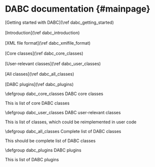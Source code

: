 # DABC documentation {#mainpage}

[Getting started with DABC](\ref dabc_getting_started)<br>
<br>
[Introduction](\ref dabc_introduction)<br>
<br>
[XML file format](\ref dabc_xmlfile_format)<br>
<br>
[Core classes](\ref dabc_core_classes)<br>
<br>
[User-relevant classes](\ref dabc_user_classes)<br>
<br>
[All classes](\ref dabc_all_classes)<br>
<br>
[DABC plugins](\ref dabc_plugins)<br>


\defgroup dabc_core_classes DABC core classes

This is list of core DABC classes


\defgroup dabc_user_classes DABC user-relevant classes

This is list of classes, which could be reimplemented in user code


\defgroup dabc_all_classes Complete list of DABC classes

This should be complete list of DABC classes


\defgroup dabc_plugins DABC plugins

This is list of DABC plugins
